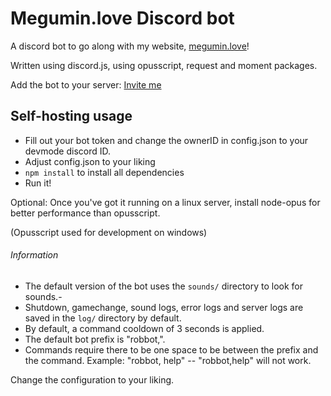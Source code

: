 # Megumin.love Discord bot
A discord bot to go along with my website, [megumin.love](https://megumin.love)!

Written using discord.js, using opusscript, request and moment packages.

Add the bot to your server: [Invite me](https://discordapp.com/oauth2/authorize?&client_id=257126756069277696&scope=bot)

## Self-hosting usage
- Fill out your bot token and change the ownerID in config.json to your devmode discord ID.
- Adjust config.json to your liking
- ``npm install`` to install all dependencies
- Run it!

Optional: Once you've got it running on a linux server, install node-opus for better performance than opusscript.

(Opusscript used for development on windows)

###### Information
- The default version of the bot uses the ``sounds/`` directory to look for sounds.- 
- Shutdown, gamechange, sound logs, error logs and server logs are saved in the ``log/`` directory by default.
- By default, a command cooldown of 3 seconds is applied.
- The default bot prefix is "robbot,". 
- Commands require there to be one space to be between the prefix and the command. Example: "robbot, help" -- "robbot,help" will not work.

Change the configuration to your liking.

